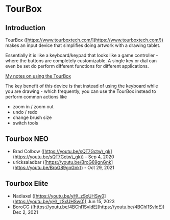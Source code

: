 # TourBox

## Introduction

TourBox ([https://www.tourboxtech.com/](https://www.tourboxtech.com/)) makes an input device that simplifies doing artwork with a drawing tablet.

Essentially it is like a keyboard/keypad that looks like a game controller - where the buttons are completely customizable. A single key or dial can even be set do perform different functions for different applications.

[My notes on using the TourBox](../7p-notes/7p-notes-other/7p-notes-tourbox.md)

The key benefit of this device is that instead of using the keyboard while you are drawing - which frequently, you can use the TourBox instead to perform common actions like

* zoom in / zoom out
* undo / redo
* change brush size
* switch tools

## Tourbox NEO

* Brad Colbow ([https://youtu.be/sQT7Gctw\_gk](https://youtu.be/sQT7Gctw\_gk)) - Sep 4, 2020
* uricksaladbar ([https://youtu.be/BroG89gnGnk](https://youtu.be/BroG89gnGnk)) - Oct 29, 2021

## Tourbox Elite

* Nadiaxel ([https://youtu.be/yH\_zSxUHSw0](https://youtu.be/yH\_zSxUHSw0)) Jun 15, 2023
* BoroCG ([https://youtu.be/4BChI1SvIdE](https://youtu.be/4BChI1SvIdE)) Dec 2, 2021&#x20;





